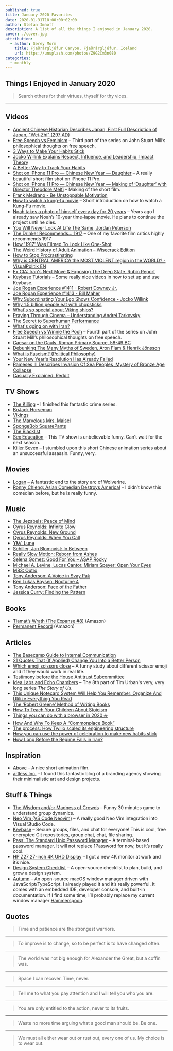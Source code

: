 ```yaml
---
published: true
title: January 2020 Favorites
date: 2020-01-31T18:00:00+02:00
author: Stefan Imhoff
description: A list of all the things I enjoyed in January 2020.
cover: ./cover.jpg
attribution:
  - author: Serey Morm
    title: Fjaðrárgljúfur Canyon, Fjaðrárgljúfur, Iceland
    url: https://unsplash.com/photos/Z9G2Cm3n080
categories:
  - monthly
---
```


## Things I Enjoyed in January 2020

<Blockquote author="Benjamin Franklin">

Search others for their virtues, thyself for thy vices.

</Blockquote>

---

## Videos

- [Ancient Chinese Historian Describes Japan, First Full Description of Japan, "Wei-Zhi" (297 AD)](https://www.youtube.com/watch?v=5kvcALPPZoI) <Flag label="8:14" />
- [Free Speech vs Feminism](https://www.youtube.com/watch?v=qZUBUUZpm2g) <Flag label="20:33" /> – Third part of the series on John Stuart Mill’s philosophical thoughts on free speech.
- [3 Ways to Make Your Habits Stick](https://www.youtube.com/watch?v=C1TSpcnNtEs) <Flag label="11:30" />
- [Jocko Willink Explains Respect, Influence, and Leadership, Impact Theory](https://www.youtube.com/watch?v=wxKVYiNIKZk) <Flag label="52:3" />
- [A Better Way to Track Your Habits](https://www.youtube.com/watch?v=0bxIg3M_MHY) <Flag label="6:59" />
- [Shot on iPhone 11 Pro — Chinese New Year — Daughter](https://www.youtube.com/watch?v=bvtwWhKdxhM) <Flag label="8:20" /> – A really beautiful short film shot on iPhone 11 Pro.
- [Shot on iPhone 11 Pro — Chinese New Year — Making of ‘Daughter’ with Director Theodore Melfi](https://www.youtube.com/watch?v=dj6Lw7jnqBI) <Flag label="3:29" /> – Making of the short film.
- [Frank Medrano - Be Unstoppable Motivation](https://www.youtube.com/watch?v=6QM1WZMd5do) <Flag label="1:45" />
- [How to watch a kung-fu movie](https://www.youtube.com/watch?v=e0_2VLw32VU) <Flag label="3:25" /> – Short introduction on how to watch a Kung-Fu movie.
- [Noah takes a photo of himself every day for 20 years](https://www.youtube.com/watch?v=wAIZ36GI4p8) <Flag label="8:17" /> – Years ago I already saw Noah’s 10-year time-lapse movie. He plans to continue the project until he dies.
- [You Will Never Look At Life The Same, Jordan Peterson](https://www.youtube.com/watch?v=r-oNXuLDIfU) <Flag label="10:00" />
- [The Drinker Recommends... 1917](https://www.youtube.com/watch?v=Gd9SUz7CRLw) <Flag label="12:13" /> – One of my favorite film critics highly recommends 1917.
- [How '1917' Was Filmed To Look Like One-Shot](https://www.youtube.com/watch?v=kMBnvz-dEXw) <Flag label="10:19" />
- [The Weird History of Adult Animation – Wisecrack Edition](https://www.youtube.com/watch?v=9Svu9jmKrzg) <Flag label="19:12" />
- [How to Stop Procrastinating](https://www.youtube.com/watch?v=km4pOGd_lHw) <Flag label="10:47" />
- [Why is CENTRAL AMERICA the MOST VIOLENT region in the WORLD? - VisualPolitik EN](https://www.youtube.com/watch?v=J1H8MNv2_fE) <Flag label="16:58" />
- [Ex CIA: Iran's Next Move & Exposing The Deep State, Rubin Report](https://www.youtube.com/watch?v=0w3lNhNh7Kc) <Flag label="1:04:08" />
- [Keybase Tutorials](https://www.youtube.com/playlist?list=PL8apXttwwN4mjbkEs4WH8I0C2zQ0H8q6R) – Some really nice videos in how to set up and use Keybase.
- [Joe Rogan Experience #1411 - Robert Downey Jr.](https://www.youtube.com/watch?v=d5XTDmm0KUQ) <Flag label="1:12:19" />
- [Joe Rogan Experience #1413 - Bill Maher](https://www.youtube.com/watch?v=-KQGZa773sI) <Flag label="1:57:57" />
- [Why Subordinating Your Ego Shows Confidence - Jocko Willink](https://www.youtube.com/watch?v=b6vHa3lRo4g) <Flag label="8:20" />
- [Why 1.5 billion people eat with chopsticks](https://www.youtube.com/watch?v=tSciinXdGhI) <Flag label="3:26" />
- [What's so special about Viking ships?](https://www.youtube.com/watch?v=kge0c2mNmRQ) <Flag label="4:57" />
- [Praying Through Cinema – Understanding Andrei Tarkovsky](https://www.youtube.com/watch?v=gNezdOlS-aw) <Flag label="23:46" />
- [The Secret to Superhuman Performance](https://www.youtube.com/watch?v=kj1hLFSORTQ) <Flag label="10:30" />
- [What's going on with Iran?](https://www.youtube.com/watch?v=5CL8nGQIbmk) <Flag label="17:46" />
- [Free Speech vs Winnie the Pooh](https://www.youtube.com/watch?v=MM4Slc6Ix5w) <Flag label="15:37" /> – Fourth part of the series on John Stuart Mill’s philosophical thoughts on free speech.
- [Caesar on the Gauls, Roman Primary Source, 58-49 BC](https://www.youtube.com/watch?v=ZdXRnLHL65k) <Flag label="10:33" />
- [Debunking The Many Myths of Sweden, Aron Flam & Henrik Jönsson](https://www.youtube.com/watch?v=mpRBfoQRdpY) <Flag label="1:01:17" />
- [What is Fascism? (Political Philosophy)](https://www.youtube.com/watch?v=ki8Hib735Cs) <Flag label="11:37" />
- [Your New Year's Resolution Has Already Failed](https://www.youtube.com/watch?v=NVGuFdX5guE) <Flag label="6:23" />
- [Rameses III Describes Invasion Of Sea Peoples, Mystery of Bronze Age Collapse](https://www.youtube.com/watch?v=01eyTLfFJqQ) <Flag label="5:52" />
- [Casually Explained: Reddit](https://www.youtube.com/watch?v=Uy9V_v-XV8Q) <Flag label="7:07" />

## TV Shows

- [The Killing](https://www.themoviedb.org/tv/34415-the-killing) <Flag label="3" /> <Flag label="4" /> <PrimeVideoFlag id="B078YDMGV8" /> – I finished this fantastic crime series.
- [BoJack Horseman](https://www.themoviedb.org/tv/61222-bojack-horseman) <Flag label="6" /> <NetflixFlag id="70300800" />
- [Vikings](https://www.themoviedb.org/tv/44217-vikings) <Flag label="6" /> <PrimeVideoFlag id="B082B6YH4Y" />
- [The Marvelous Mrs. Maisel](https://www.themoviedb.org/tv/70796-the-marvelous-mrs-maisel) <Flag label="3" /> <PrimeVideoFlag id="B08287TSDC" />
- [SpongeBob SquarePants](https://www.themoviedb.org/tv/387-spongebob-squarepants) <Flag label="3" /> <PrimeVideoFlag id="B019HS0L2W" />
- [The Blacklist](https://www.themoviedb.org/tv/46952-the-blacklist) <Flag label="6" /> <NetflixFlag id="70281312" />
- [Sex Education](https://www.themoviedb.org/tv/81356-sex-education) <Flag label="2" /> <NetflixFlag id="80197526" /> – This TV show is unbelievable funny. Can’t wait for the next season.
- [Killer Seven](https://www.themoviedb.org/tv/79141) <Flag label="1" /> <NetflixFlag id="81156880" /> – I stumbled upon this short Chinese animation series about an unsuccessful assassin. Funny, very.

## Movies

- [Logan](https://www.themoviedb.org/movie/263115-logan) <NetflixFlag id="80149316" /> – A fantastic end to the story arc of Wolverine.
- [Ronny Chieng: Asian Comedian Destroys America!](https://www.themoviedb.org/movie/649802-ronny-chieng-asian-comedian-destroys-america) <NetflixFlag id="81070659" /> – I didn’t know this comedian before, but he is really funny.

## Music

- [The Jezabels: Peace of Mind](https://open.spotify.com/track/4UDHKFWV4WZRTtXrMCJcFM)
- [Cyrus Reynolds: Infinite Glow](https://open.spotify.com/track/4fb1Wlpwr9CrYByKHxCAst)
- [Cyrus Reynolds: New Ground](https://open.spotify.com/track/4oAs5SiF9MiL9ustOuxYGd)
- [Cyrus Reynolds: When You Call](https://open.spotify.com/track/3JmZubGBTAjUWfS4nRzfua)
- [Y&V: Lune](https://open.spotify.com/track/6ezQYXn4Zze0X8vcDrI60s)
- [Schiller, Jan Blomqvist: In Between](https://open.spotify.com/track/3CLT24AuQ7veKu43RaXzeJ)
- [Really Slow Motion: Reborn from Ashes](https://open.spotify.com/track/1usfQA5wxq6TS9JbH18wCe)
- [Selena Gomez: Good For You – ASAP Rocky](https://open.spotify.com/track/5XfywqPX6XBOdYQNbOaQvy)
- [Michael A. Levine, Lucas Cantor, Miriam Speyer: Open Your Eyes](https://open.spotify.com/track/3F7HcFsN4xtZ2jA5CFyHhr)
- [M83: Outro](https://open.spotify.com/track/1s9i7W8zx7Nxx78MUIsvjV)
- [Tony Anderson: A Voice in Svay Pak](https://open.spotify.com/track/0f2OaKuRvGcYL3XAaeB4Fz)
- [Ben Lukas Boysen: Nocturne 4](https://open.spotify.com/track/4S8YLm7DB60WJYGKmvbuF0)
- [Tony Anderson: Face of the Father](https://open.spotify.com/track/5fUnxoniymZnjmykCdeOVt)
- [Jessica Curry: Finding the Pattern](https://open.spotify.com/track/4u2qyRFTBYm3Se02t0Ki7d)

## Books

- [Tiamat’s Wrath (The Expanse #8)](https://www.goodreads.com/book/show/28335698-tiamat-s-wrath) (<AffiliateLink asin="0316332879">Amazon</AffiliateLink>)
- [Permanent Record](https://www.goodreads.com/book/show/46223297-permanent-record) (<AffiliateLink asin="152903566X">Amazon</AffiliateLink>)

## Articles

- [The Basecamp Guide to Internal Communication](https://basecamp.com/guides/how-we-communicate)
- [21 Quotes That (If Applied) Change You Into a Better Person](https://ryanholiday.net/21-quotes-that-if-applied-change-you-into-a-better-person/)
- [Which emoji scissors close](https://wh0.github.io/2020/01/02/scissors.html) – A funny study about different scissor emoji and if they would work in real life.
- [Testimony before the House Antitrust Subcommittee](https://m.signalvnoise.com/testimony-before-the-house-antitrust-subcommittee/)
- [Idea Labs and Echo Chambers](https://waitbutwhy.com/2019/10/idea-labs-echo-chambers.html) – The 8th part of Tim Urban's very, very long series _The Story of Us_.
- [This Unique Notecard System Will Help You Remember, Organize And Utilize Everything You Read](https://medium.com/@RyanHoliday/this-unique-notecard-system-will-help-you-remember-organize-and-utilize-everything-you-read-9f3ddabaa3c)
- [The ‘Robert Greene’ Method of Writing Books](https://medium.com/@paulorrj/the-robert-greene-method-of-writing-books-e175ade04897)
- [How To Teach Your Children About Stoicism](https://dailystoic.com/teach-children-stoicism/)
- [Things you can do with a browser in 2020 ☕️](https://github.com/luruke/browser-2020)
- [How And Why To Keep A “Commonplace Book”](https://ryanholiday.net/how-and-why-to-keep-a-commonplace-book/)
- [The process: How Twilio scaled its engineering structure](https://increment.com/teams/how-twilio-scaled-its-engineering-structure/)
- [How you can use the power of celebration to make new habits stick](https://ideas.ted.com/how-you-can-use-the-power-of-celebration-to-make-new-habits-stick/)
- [How Long Before the Regime Falls in Iran?](https://quillette.com/2020/01/20/how-long-before-the-regime-falls-in-iran/)

## Inspiration

- [Above](https://www.behance.net/gallery/84527535/ABOVE) – A nice short animation film.
- [artless Inc.](http://www.artless.co.jp/alog/) – I found this fantastic blog of a branding agency showing their minimalistic art and design projects.

## Stuff & Things

- [The Wisdom and/or Madness of Crowds](https://ncase.me/crowds/) – Funny 30 minutes game to understand group dynamics.
- [Neo Vim (VS Code Neovim)](https://github.com/asvetliakov/vscode-neovim) – A really good Neo Vim integration into Visual Studio Code.
- [Keybase](https://keybase.io/) – Secure groups, files, and chat for everyone! This is cool, free encrypted Git repositories, group chat, chat, file sharing.
- [Pass: The Standard Unix Password Manager](https://www.passwordstore.org/) – A terminal-based password manager. It will not replace 1Password for now, but it’s really cool.
- [HP Z27 27-inch 4K UHD Display](https://store.hp.com/us/en/pdp/hp-z27-27-inch-4k-uhd-display) – I got a new 4K monitor at work and it’s nice.
- [Design System Checklist](https://designsystemchecklist.com/) – A open-source checklist to plan, build, and grow a design system.
- [Autumn](https://apandhi.github.io/Autumn/) – An open-source macOS window manager driven with JavaScript/TypeScript. I already played it and it’s really powerful. It comes with an embedded IDE, developer console, and built-in documentation. If I find some time, I’ll probably replace my current window manager [Hammerspoon](https://www.hammerspoon.org/).

## Quotes

<Blockquote author="Leo Tolstoy">

Time and patience are the strongest warriors.

</Blockquote>

---

<Blockquote author="Winston Churchill">

To improve is to change, so to be perfect is to have changed often.

</Blockquote>

---

<Blockquote author="Juvenal">

The world was not big enough for Alexander the Great, but a coffin was.

</Blockquote>

---

<Blockquote author="Napoleon Bonaparte">

Space I can recover. Time, never.

</Blockquote>

---

<Blockquote author="Jose Ortega y Gasset">

Tell me to what you pay attention and I will tell you who you are.

</Blockquote>

---

<Blockquote author="Bhagavad Gita">

You are only entitled to the action, never to its fruits.

</Blockquote>

---

<Blockquote author="Marcus Aurelius">

Waste no more time arguing what a good man should be. Be one.

</Blockquote>

---

<Blockquote author="Theodore Roosevelt">

We must all either wear out or rust out, every one of us. My choice is to wear out.

</Blockquote>
